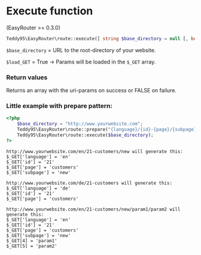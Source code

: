# Execute function

(EasyRouter >= 0.3.0)

```php
Teddy95\EasyRouter\route::execute([ string $base_directory = null [, bool $load_GET = true ]] )
```

```$base_directory``` = URL to the root-directory of your website.

```$load_GET``` = True -> Params will be loaded in the `$_GET` array.

### Return values

Returns an array with the uri-params on success or FALSE on failure.

### Little example with prepare pattern:

```php
<?php
	$base_directory = "http://www.yourwebsite.com";
	Teddy95\EasyRouter\route::prepare("{language}/{id}-{page}/{subpage}"); // before you execute the routing system, you have to prepare the route pattern
	Teddy95\EasyRouter\route::execute($base_directory);
?>
```

```
http://www.yourwebsite.com/en/21-customers/new will generate this:
$_GET['language'] = 'en'
$_GET['id'] = '21'
$_GET['page'] = 'customers'
$_GET['subpage'] = 'new'

http://www.yourwebsite.com/de/21-customers will generate this:
$_GET['language'] = 'de'
$_GET['id'] = '21'
$_GET['page'] = 'customers'

http://www.yourwebsite.com/en/21-customers/new/param1/param2 will generate this:
$_GET['language'] = 'en'
$_GET['id'] = '21'
$_GET['page'] = 'customers'
$_GET['subpage'] = 'new'
$_GET[4] = 'param1'
$_GET[5] = 'param2'
```
